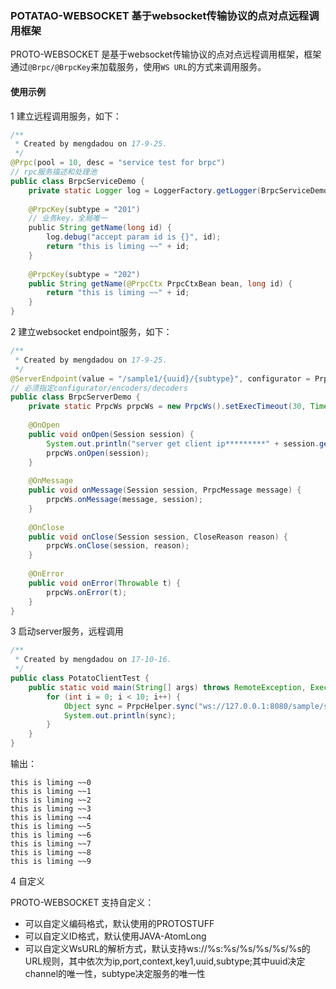 ### POTATAO-WEBSOCKET 基于websocket传输协议的点对点远程调用框架


PROTO-WEBSOCKET 是基于websocket传输协议的点对点远程调用框架，框架通过`@Brpc/@BrpcKey`来加载服务，使用`WS URL`的方式来调用服务。   

#### 使用示例
1 建立远程调用服务，如下：
```java
/**
 * Created by mengdadou on 17-9-25.
 */
@Prpc(pool = 10, desc = "service test for brpc")
// rpc服务描述和处理池
public class BrpcServiceDemo {
    private static Logger log = LoggerFactory.getLogger(BrpcServiceDemo.class);
    
    @PrpcKey(subtype = "201")
    // 业务key，全局唯一
    public String getName(long id) {
        log.debug("accept param id is {}", id);
        return "this is liming ~~" + id;
    }
    
    @PrpcKey(subtype = "202")
    public String getName(@PrpcCtx PrpcCtxBean bean, long id) {
        return "this is liming ~~" + id;
    }
}
```

2 建立websocket endpoint服务，如下：
```java
/**
 * Created by mengdadou on 17-9-25.
 */
@ServerEndpoint(value = "/sample1/{uuid}/{subtype}", configurator = PrpcServerConfigurator.class, encoders = PrpcEncoder.class, decoders = PrpcDecoder.class)
// 必须指定configurator/encoders/decoders
public class BrpcServerDemo {
    private static PrpcWs prpcWs = new PrpcWs().setExecTimeout(30, TimeUnit.SECONDS);
    
    @OnOpen
    public void onOpen(Session session) {
        System.out.println("server get client ip*********" + session.getUserProperties().get(PrpcConfig.BRPC_CLIENT_IP));
        prpcWs.onOpen(session);
    }
    
    @OnMessage
    public void onMessage(Session session, PrpcMessage message) {
        prpcWs.onMessage(message, session);
    }
    
    @OnClose
    public void onClose(Session session, CloseReason reason) {
        prpcWs.onClose(session, reason);
    }
    
    @OnError
    public void onError(Throwable t) {
        prpcWs.onError(t);
    }
}
```

3 启动server服务，远程调用
```java
/**
 * Created by mengdadou on 17-10-16.
 */
public class PotatoClientTest {
    public static void main(String[] args) throws RemoteException, ExecutionException, TimeoutException, InterruptedException {
        for (int i = 0; i < 10; i++) {
            Object sync = PrpcHelper.sync("ws://127.0.0.1:8080/sample/sample1/1/201", i);
            System.out.println(sync);
        }
    }
}
```
输出：
```
this is liming ~~0
this is liming ~~1
this is liming ~~2
this is liming ~~3
this is liming ~~4
this is liming ~~5
this is liming ~~6
this is liming ~~7
this is liming ~~8
this is liming ~~9
```

 
4 自定义  

PROTO-WEBSOCKET 支持自定义：   

* 可以自定义编码格式，默认使用的PROTOSTUFF   
* 可以自定义ID格式，默认使用JAVA-AtomLong   
* 可以自定义WsURL的解析方式，默认支持ws://%s:%s/%s/%s/%s/%s的URL规则，其中依次为ip,port,context,key1,uuid,subtype;其中uuid决定channel的唯一性，subtype决定服务的唯一性   

